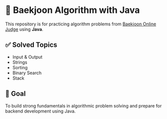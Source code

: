# 🧠 Baekjoon Algorithm with Java

This repository is for practicing algorithm problems from [Baekjoon Online Judge](https://www.acmicpc.net/) using **Java**.

## ✅ Solved Topics
- Input & Output
- Strings
- Sorting
- Binary Search
- Stack

## 🔧 Goal
To build strong fundamentals in algorithmic problem solving and prepare for backend development using Java.
